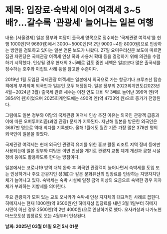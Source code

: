 # **제목: 입장료·숙박세 이어 여객세 3~5배?…갈수록 '관광세' 늘어나는 일본 여행**

  내용: [서울경제] 일본 정부와 여당이 출국세 명목으로 징수하는 '국제관광 여객세'를 현행 1000엔(약 9660원)에서 3000∼5000엔(약 2만 9000∼4만 8000원)으로 인상하는 방안을 검토하고 있다는 일본 언론 보도가 나왔다. 27일 요미우리신문 보도에 따르면 집권 자민당은 국제관광 여객세 인상 폭과 사용처 확대 등을 결정하기 위해 의견을 수렴하기 시작했다. 인상될 경우 현재의 3~5배로 검토 중인 세액은 일본보다 많은 출국세를 징수하는 호주와 이집트 사례 등을 참고한 수준이다.

2019년 1월 도입된 국제관광 여객세는 일본에서 외국으로 가는 항공기나 크루즈선 탑승객에게 부과되며 외국인과 일본인 모두 해당된다. 일본 정부의 2023회계연도(2023년 4월∼2024년 3월) 출국세 관련 세수는 이전 연도 대비 약 3배로 늘어난 399억 엔(약 3854억 원)이었으며 2025회계연도에는 490억 엔(약 4733억 원)으로 증가가 전망된다.

그럼에도 일본 정부와 여당의 국제관광 여객세 인상 추진 이유는 외국인 관광객 급증과 이에 따른 오버투어리즘(과잉 관광) 문제가 지목된다. 지난해 일본을 방문한 외국인은 3687만 명으로 역대 최다를 기록했다. 올해 1월에도 월간 기준 가장 많은 378만 명의 외국인이 일본을 찾았다.

국제관광 여객세는 현재 외국인 관광객 유치를 위한 홍보 활동 리조트 지역 정비 등에만 사용되는데 일본 정부와 여당은 이번 인상을 계기로 관광지 교통 체계 개선과 공항 시설 정비 등에도 활용하도록 한다는 방침이다.

일본에서는 코로나19 방역 대책 완화 후 외국인 관광객이 늘어나면서 숙박세를 도입 또는 인상하거나 주요 관광지인 성(城)과 같은 문화유산의 입장료를 인상하는 지방자치단체가 늘어나고 있다. 숙박세는 숙박 시설에 일정 금액 이상의 요금으로 숙박한 경우 지자체가 부과하는 지방세를 의미한다.

주요 관광지가 모여 있는 교토 오사카가 숙박세 인상 지자체의 대표적인 사례로 꼽힌다. 히메지시는 현재 1000엔(약 9500원)인 히메지성 입장료를 내년 3월 1일부터 히메지 시민이 아닌 경우 2500엔(약 2만 4000원)으로 인상하기로 했다. 오사카성과 나가노현 마쓰모토성 입장료도 오는 4월부터 인상된다.

  **날짜: 2025년 03월 01일 오전 5시 01분**